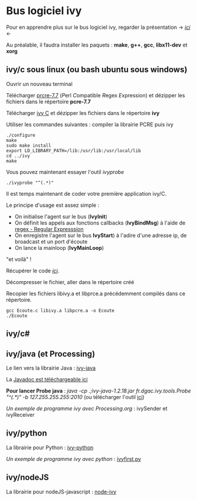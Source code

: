 # Bus logiciel ivy

Pour en apprendre plus sur le bus logiciel ivy, regarder la présentation -> [*ici*](https://github.com/truillet/upssitech/blob/master/SRI/3A/ID/Cours/C_ivy_2.4.pdf) <- 

Au préalable, il faudra installer les paquets : **make**, **g++**, **gcc**, **libx11-dev** et **xorg**

## ivy/c sous linux (ou bash ubuntu sous windows)
Ouvrir un nouveau terminal

Télécharger [prcre-7.7](https://github.com/truillet/ivy/blob/master/lib/pcre-7.7.zip) (*P*erl *C*ompatible *R*egex *E*xpression) et dézipper les fichiers dans le répertoire **pcre-7.7**

Télécharger [ivy C](https://github.com/truillet/ivy/blob/master/lib/ivy.zip) et dézipper les fichiers dans le répertoire **ivy**

Utiliser les commandes suivantes : compiler la librairie PCRE puis ivy
```cd prce-7.7
./configure
make
sudo make install
export LD_LIBRARY_PATH=/lib:/usr/lib:/usr/local/lib
cd ../ivy
make
```
Vous pouvez maintenant essayer l'outil *ivyprobe*

```
./ivyprobe "^(.*)"
```

Il est temps maintenant de coder votre première application ivy/C. 

Le principe d'usage est assez simple : 
* On initialise l'agent sur le bus (**IvyInit**)
* On définit les appels aux fonctions callbacks (**IvyBindMsg**) à l'aide de [regex - Regular Expresssion](https://regexr.com) 
* On enregistre l'agent sur le bus **IvyStart**) à l'adire d'une adresse ip, de broadcast et un port d'écoute
* On lance la mainloop (**IvyMainLoop**)

"et voilà" ! 

Récupérer le code [*ici*](https://github.com/truillet/ivy/blob/master/code/example_c.zip).

Décompresser le fichier, aller dans le répertoire créé

Recopier les fichiers libivy.a et libprce.a précédemment compilés dans ce répertoire.


````
gcc Ecoute.c libivy.a libpcre.a -o Ecoute
./Ecoute
````
## ivy/c#

## ivy/java (et Processing)
Le lien vers la librairie Java : [ivy-java](https://github.com/truillet/upssitech/blob/master/SRI/3A/IHM/TP/ivy-java-1.2.18.jar)

La [Javadoc est téléchargeable ici](https://github.com/truillet/ivy/blob/master/lib/javadoc-ivy-1.2.18.zip)

**Pour lancer Probe java** : _java -cp .;ivy-java-1.2.18.jar fr.dgac.ivy.tools.Probe "^(.*)" -b 127.255.255.255:2010_ (ou télécharger l'outil [ici](https://github.com/truillet/upssitech/blob/master/SRI/3A/IHM/TP/Code/Probe.zip)) 

*Un exemple de programme ivy avec Processing.org* : ivySender et ivyReceiver 

## ivy/python
La librairie pour Python : [ivy-python](https://pypi.org/project/ivy-python)
  
*Un exemple de programme ivy avec python* : [ivyfirst.py](https://github.com/truillet/upssitech/blob/master/SRI/3A/ID/TP/Code/ivyfirst.py)

## ivy/nodeJS
La librairie pour nodeJS-javascript : [node-ivy](https://github.com/nilpotence/node-ivy)
